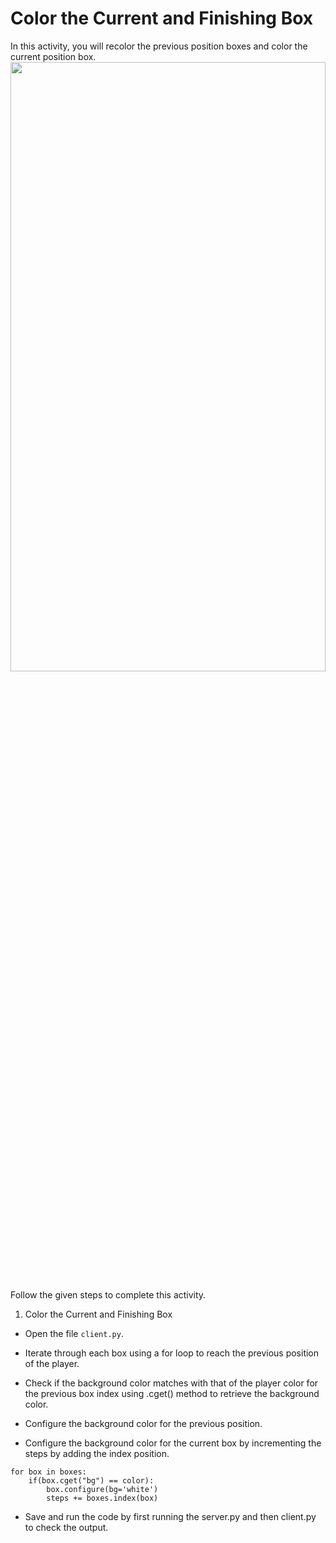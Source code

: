Color the Current and Finishing Box
======================
In this activity, you will recolor the previous position boxes and color the current position box.
<img src= "https://media.slid.es/uploads/1525749/images/10918522/C115_SA3.2.gif" width = "100%" height = "50%">




Follow the given steps to complete this activity.




1. Color the Current and Finishing Box
* Open the file `client.py`.
* Iterate through each box using a for loop to reach the previous position of the player.


* Check if the background color matches with that of the player color for the previous box index using .cget() method to retrieve the background color.


* Configure the background color for the previous position.


* Configure the background color for the current box by incrementing the steps by adding the index position.
```
for box in boxes:
    if(box.cget("bg") == color):
        box.configure(bg='white')
        steps += boxes.index(box)
```


* Save and run the code by first running the server.py and then client.py to check the output.
